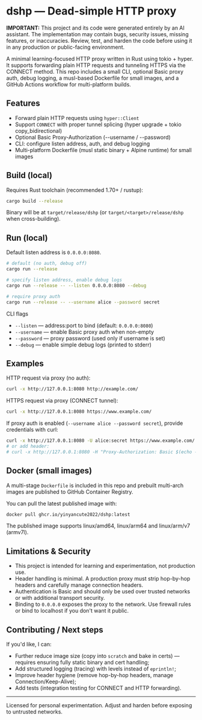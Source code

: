 # dshp — Dead-simple HTTP proxy

**IMPORTANT:** This project and its code were generated entirely by an AI assistant. The implementation may contain bugs, security issues, missing features, or inaccuracies. Review, test, and harden the code before using it in any production or public-facing environment.

A minimal learning-focused HTTP proxy written in Rust using tokio + hyper.
It supports forwarding plain HTTP requests and tunneling HTTPS via the CONNECT method.
This repo includes a small CLI, optional Basic proxy auth, debug logging, a musl-based Dockerfile
for small images, and a GitHub Actions workflow for multi-platform builds.

## Features

- Forward plain HTTP requests using `hyper::Client`
- Support `CONNECT` with proper tunnel splicing (hyper upgrade + tokio copy_bidirectional)
- Optional Basic Proxy-Authorization (--username / --password)
- CLI: configure listen address, auth, and debug logging
- Multi-platform Dockerfile (musl static binary + Alpine runtime) for small images

## Build (local)

Requires Rust toolchain (recommended 1.70+ / rustup):

```bash
cargo build --release
```

Binary will be at `target/release/dshp` (or `target/<target>/release/dshp` when cross-building).

## Run (local)

Default listen address is `0.0.0.0:8080`.

```bash
# default (no auth, debug off)
cargo run --release

# specify listen address, enable debug logs
cargo run --release -- --listen 0.0.0.0:8080 --debug

# require proxy auth
cargo run --release -- --username alice --password secret
```

CLI flags

- `--listen` — address:port to bind (default: `0.0.0.0:8080`)
- `--username` — enable Basic proxy auth when non-empty
- `--password` — proxy password (used only if username is set)
- `--debug` — enable simple debug logs (printed to stderr)

## Examples

HTTP request via proxy (no auth):

```bash
curl -x http://127.0.0.1:8080 http://example.com/
```

HTTPS request via proxy (CONNECT tunnel):

```bash
curl -x http://127.0.0.1:8080 https://www.example.com/
```

If proxy auth is enabled (`--username alice --password secret`), provide credentials with curl:

```bash
curl -x http://127.0.0.1:8080 -U alice:secret https://www.example.com/
# or add header:
# curl -x http://127.0.0.1:8080 -H "Proxy-Authorization: Basic $(echo -n 'alice:secret' | base64)" https://...
```

## Docker (small images)

A multi-stage `Dockerfile` is included in this repo and prebuilt multi-arch images are published to GitHub Container Registry.

You can pull the latest published image with:

```bash
docker pull ghcr.io/yinyancute2022/dshp:latest
```

The published image supports linux/amd64, linux/arm64 and linux/arm/v7 (armv7l).



## Limitations & Security

- This project is intended for learning and experimentation, not production use.
- Header handling is minimal. A production proxy must strip hop-by-hop headers and carefully manage connection headers.
- Authentication is Basic and should only be used over trusted networks or with additional transport security.
- Binding to `0.0.0.0` exposes the proxy to the network. Use firewall rules or bind to localhost if you don't want it public.

## Contributing / Next steps

If you'd like, I can:
- Further reduce image size (copy into `scratch` and bake in certs) — requires ensuring fully static binary and cert handling;
- Add structured logging (tracing) with levels instead of `eprintln!`;
- Improve header hygiene (remove hop-by-hop headers, manage Connection/Keep-Alive);
- Add tests (integration testing for CONNECT and HTTP forwarding).

---

Licensed for personal experimentation. Adjust and harden before exposing to untrusted networks.


